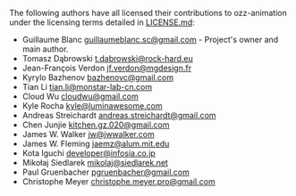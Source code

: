 The following authors have all licensed their contributions to ozz-animation under the licensing terms detailed in [LICENSE.md](LICENSE.md):

- Guillaume Blanc <guillaumeblanc.sc@gmail.com> - Project's owner and main author.
- Tomasz Dąbrowski <t.dabrowski@rock-hard.eu>
- Jean-François Verdon <jf.verdon@mgdesign.fr>
- Kyrylo Bazhenov <bazhenovc@gmail.com>
- Tian Li <tian.li@monstar-lab-cn.com>
- Cloud Wu <cloudwu@gmail.com>
- Kyle Rocha <kyle@luminawesome.com>
- Andreas Streichardt <andreas.streichardt@gmail.com>
- Chen Junjie <kitchen.gz.020@gmail.com>
- James W. Walker <jw@jwwalker.com>
- James W. Fleming <jaemz@alum.mit.edu>
- Kota Iguchi <developer@infosia.co.jp>
- Mikołaj Siedlarek <mikolaj@siedlarek.net>
- Paul Gruenbacher <pgruenbacher@gmail.com>
- Christophe Meyer <christophe.meyer.pro@gmail.com>
